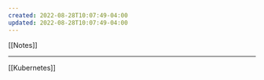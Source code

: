 ```yaml
---
created: 2022-08-28T10:07:49-04:00
updated: 2022-08-28T10:07:49-04:00
---
```

[[Notes]]

---

[[Kubernetes]]